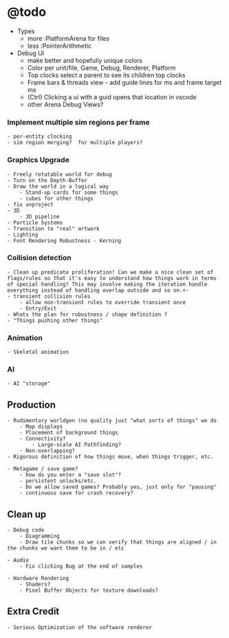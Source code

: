 # @todo
- Types
    - more :PlatformArena for files
    - less :PointerArithmetic
- Debug UI
    - make better and hopefully unique colors
    - Color per unit/file, Game, Debug, Renderer, Platform
    - Top clocks select a parent to see its children top clocks
    - Frame bars & threads view - add guide lines for ms and frame target ms
    - (Ctrl) Clicking a ui with a guid opens that location in vscode
    - other Arena Debug Views?
    
### Implement multiple sim regions per frame
    - per-entity clocking
    - sim region merging?  for multiple players?


### Graphics Upgrade
    - Freely rotatable world for debug
    - Turn on the Depth-Buffer
    - Draw the world in a logical way
        - Stand-up cards for some things
        - cubes for other things
    - fix unproject
    - 3D
        - 3D pipeline
    - Particle Systems
    - Transition to "real" artwork
    - Lighting
    - Font Rendering Robustness - Kerning
    
### Collision detection
    - Clean up predicate proliferation! Can we make a nice clean set of flags/rules so that it's easy to understand how things work in terms of special handling? This may involve making the iteration handle everything instead of handling overlap outside and so on.+-
    - transient collision rules
        - allow non-transient rules to override transient once
        - Entry/Exit
    - Whats the plan for robustness / shape definition ?
    - "Things pushing other things"

### Animation
    - Skeletal animation
### AI
    - AI "storage"

## Production
    - Rudimentary worldgen (no quality just "what sorts of things" we do
        - Map displays
        - Placement of background things
        - Connectivity?
            - Large-scale AI Pathfinding?
        - Non-overlapping?
    - Rigorous definition of how things move, when things trigger, etc.
     
    - Metagame / save game?
        - how do you enter a "save slot"?
        - persistent unlocks/etc.
        - Do we allow saved games? Probably yes, just only for "pausing"
        - continuous save for crash recovery?

## Clean up
    - Debug code
        - Diagramming
        - Draw tile chunks so we can verify that things are aligned / in the chunks we want them to be in / etc
    
    - Audio
        - Fix clicking Bug at the end of samples
    
    - Hardware Rendering
        - Shaders?
        - Pixel Buffer Objects for texture downloads?

## Extra Credit
    - Serious Optimization of the software renderer
    